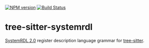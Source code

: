 [![NPM version](https://img.shields.io/npm/v/tree-sitter-systemrdl.svg)](https://www.npmjs.org/package/tree-sitter-systemrdl)
[![Build Status](https://travis-ci.org/drom/tree-sitter-systemrdl.svg?branch=master)](https://travis-ci.org/drom/tree-sitter-systemrdl)

# tree-sitter-systemrdl

[SystemRDL 2.0](http://accellera.org/downloads/standards/systemrdl) register description language grammar for [tree-sitter](https://github.com/tree-sitter/tree-sitter).

